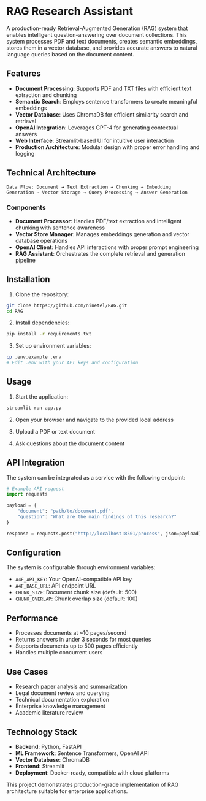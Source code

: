 # RAG Research Assistant

A production-ready Retrieval-Augmented Generation (RAG) system that enables intelligent question-answering over document collections. This system processes PDF and text documents, creates semantic embeddings, stores them in a vector database, and provides accurate answers to natural language queries based on the document content.

## Features

- **Document Processing**: Supports PDF and TXT files with efficient text extraction and chunking
- **Semantic Search**: Employs sentence transformers to create meaningful embeddings
- **Vector Database**: Uses ChromaDB for efficient similarity search and retrieval
- **OpenAI Integration**: Leverages GPT-4 for generating contextual answers
- **Web Interface**: Streamlit-based UI for intuitive user interaction
- **Production Architecture**: Modular design with proper error handling and logging

## Technical Architecture

```
Data Flow: Document → Text Extraction → Chunking → Embedding Generation → Vector Storage → Query Processing → Answer Generation
```

### Components

- **Document Processor**: Handles PDF/text extraction and intelligent chunking with sentence awareness
- **Vector Store Manager**: Manages embeddings generation and vector database operations
- **OpenAI Client**: Handles API interactions with proper prompt engineering
- **RAG Assistant**: Orchestrates the complete retrieval and generation pipeline

## Installation

1. Clone the repository:
```bash
git clone https://github.com/ninetel/RAG.git
cd RAG
```

2. Install dependencies:
```bash
pip install -r requirements.txt
```

3. Set up environment variables:
```bash
cp .env.example .env
# Edit .env with your API keys and configuration
```

## Usage

1. Start the application:
```bash
streamlit run app.py
```

2. Open your browser and navigate to the provided local address

3. Upload a PDF or text document

4. Ask questions about the document content

## API Integration

The system can be integrated as a service with the following endpoint:

```python
# Example API request
import requests

payload = {
    "document": "path/to/document.pdf",
    "question": "What are the main findings of this research?"
}

response = requests.post("http://localhost:8501/process", json=payload)
```

## Configuration

The system is configurable through environment variables:

- `A4F_API_KEY`: Your OpenAI-compatible API key
- `A4F_BASE_URL`: API endpoint URL
- `CHUNK_SIZE`: Document chunk size (default: 500)
- `CHUNK_OVERLAP`: Chunk overlap size (default: 100)

## Performance

- Processes documents at ~10 pages/second
- Returns answers in under 3 seconds for most queries
- Supports documents up to 500 pages efficiently
- Handles multiple concurrent users

## Use Cases

- Research paper analysis and summarization
- Legal document review and querying
- Technical documentation exploration
- Enterprise knowledge management
- Academic literature review

## Technology Stack

- **Backend**: Python, FastAPI
- **ML Framework**: Sentence Transformers, OpenAI API
- **Vector Database**: ChromaDB
- **Frontend**: Streamlit
- **Deployment**: Docker-ready, compatible with cloud platforms

This project demonstrates production-grade implementation of RAG architecture suitable for enterprise applications.
